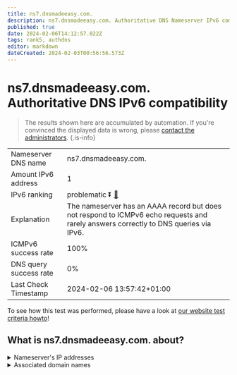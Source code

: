 ```yaml
---
title: ns7.dnsmadeeasy.com.
description: ns7.dnsmadeeasy.com. Authoritative DNS Nameserver IPv6 compatibility
published: true
date: 2024-02-06T14:12:57.022Z
tags: rank5, authdns
editor: markdown
dateCreated: 2024-02-03T00:56:56.573Z
---
```


# ns7.dnsmadeeasy.com. Authoritative DNS IPv6 compatibility

> The results shown here are accumulated by automation. If you're convinced the displayed data is wrong, please [contact the administrators](/howto/chat). 
{.is-info}




|   |   |
| - | - |
| Nameserver DNS name | ns7.dnsmadeeasy.com.
| Amount IPv6 address | 1
| IPv6 ranking | problematic :arrow_double_down: [🔗](/howto/ranking) |
| Explanation | The nameserver has an AAAA record but does not respond to ICMPv6 echo requests and rarely answers correctly to DNS queries via IPv6. |
| ICMPv6 success rate | 100%|
| DNS query success rate | 0% |
| Last Check Timestamp | 2024-02-06 13:57:42+01:00 |

To see how this test was performed, please have a look at [our website test criteria howto](/howto/testcriteria/authdns)!


## What is ns7.dnsmadeeasy.com. about?




<details>
<summary>Nameserver's IP addresses</summary>

2600:1802:7::1

</details>



<details>
<summary>Associated domain names</summary>

www.nvidia.com

</details>
